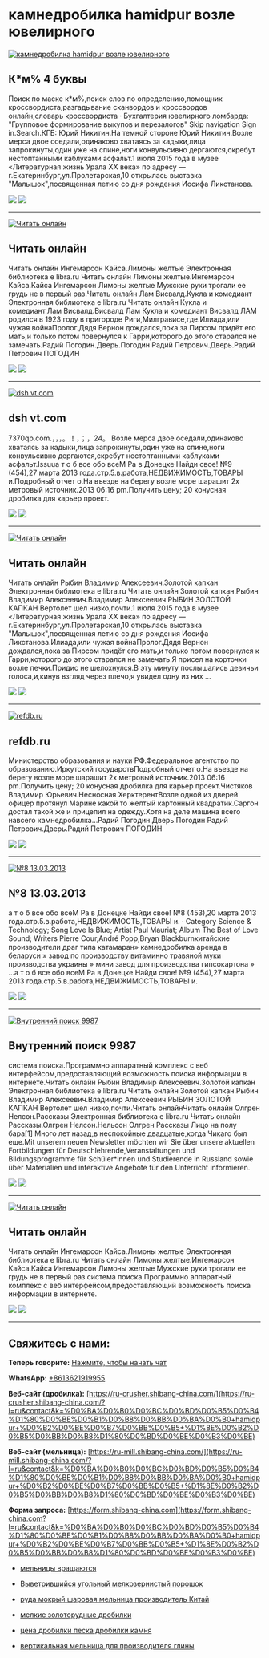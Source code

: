 # камнедробилка hamidpur возле ювелирного

<a href="https://swt.shibang-china.com/?l=ru&img&k=%D0%BA%D0%B0%D0%BC%D0%BD%D0%B5%D0%B4%D1%80%D0%BE%D0%B1%D0%B8%D0%BB%D0%BA%D0%B0+hamidpur+%D0%B2%D0%BE%D0%B7%D0%BB%D0%B5+%D1%8E%D0%B2%D0%B5%D0%BB%D0%B8%D1%80%D0%BD%D0%BE%D0%B3%D0%BE" target="_blank">![камнедробилка hamidpur возле ювелирного](http://static.shibang-china.com/all-800x300/313.jpg)</a>

## К*м% 4 буквы
Поиск по маске к*м%,поиск слов по определению,помощник кроссвордиста,разгадывание сканвордов и кроссвордов онлайн,словарь кроссвордиста&nbsp;&#0183;&#32;Бухгалтерия ювелирного ломбарда: &quot;Групповое формирование выкупов и перезалогов&quot; Skip navigation Sign in.Search.КГБ: Юрий Никитин.На темной стороне Юрий Никитин.Возле мерса двое оседали,одинаково хватаясь за кадыки,лица запрокинуты,один уже на спине,ноги конвульсивно дергаются,скребут нестоптанными каблуками асфальт.1 июля 2015 года в музее &#171;Литературная жизнь Урала ХХ века&#187; по адресу — г.Екатеринбург,ул.Пролетарская,10 открылась выставка &quot;Малышок&quot;,посвященная летию со дня рождения Иосифа Ликстанова.


<a href="https://whatsapp.shibangsoft.com/WhatsApp.php" target="_blank" title="WhatsApp">![](http://static.shibang-china.com/icon/whatsapp.png)</a> <a href="https://swt.shibang-china.com/?l=ru&icon&k=%D0%BA%D0%B0%D0%BC%D0%BD%D0%B5%D0%B4%D1%80%D0%BE%D0%B1%D0%B8%D0%BB%D0%BA%D0%B0+hamidpur+%D0%B2%D0%BE%D0%B7%D0%BB%D0%B5+%D1%8E%D0%B2%D0%B5%D0%BB%D0%B8%D1%80%D0%BD%D0%BE%D0%B3%D0%BE" target="_blank">![](http://static.shibang-china.com/icon/chat-ru.png)</a>

---

<a href="https://swt.shibang-china.com/?l=ru&img&k=%D0%BA%D0%B0%D0%BC%D0%BD%D0%B5%D0%B4%D1%80%D0%BE%D0%B1%D0%B8%D0%BB%D0%BA%D0%B0+hamidpur+%D0%B2%D0%BE%D0%B7%D0%BB%D0%B5+%D1%8E%D0%B2%D0%B5%D0%BB%D0%B8%D1%80%D0%BD%D0%BE%D0%B3%D0%BE" target="_blank">![Читать онлайн](http://static.shibang-china.com/all-800x300/1467.jpg)</a>

## Читать онлайн
Читать онлайн Ингемарсон Кайса.Лимоны желтые Электронная библиотека e libra.ru Читать онлайн Лимоны желтые.Ингемарсон Кайса.Кайса Ингемарсон Лимоны желтые Мужские руки трогали ее грудь не в первый раз.Читать онлайн Лам Висвалд.Кукла и комедиант Электронная библиотека e libra.ru Читать онлайн Кукла и комедиант.Лам Висвалд.Висвалд Лам Кукла и комедиант Висвалд ЛАМ родился в 1923 году в пригороде Риги,Милгрависе,где.Илиада,или чужая войнаПролог.Дядя Вернон дождался,пока за Пирсом придёт его мать,и только потом повернулся к Гарри,которого до этого старался не замечать.Радий Погодин.Дверь.Погодин Радий Петрович.Дверь.Радий Петрович ПОГОДИН


<a href="https://whatsapp.shibangsoft.com/WhatsApp.php" target="_blank" title="WhatsApp">![](http://static.shibang-china.com/icon/whatsapp.png)</a> <a href="https://swt.shibang-china.com/?l=ru&icon&k=%D0%BA%D0%B0%D0%BC%D0%BD%D0%B5%D0%B4%D1%80%D0%BE%D0%B1%D0%B8%D0%BB%D0%BA%D0%B0+hamidpur+%D0%B2%D0%BE%D0%B7%D0%BB%D0%B5+%D1%8E%D0%B2%D0%B5%D0%BB%D0%B8%D1%80%D0%BD%D0%BE%D0%B3%D0%BE" target="_blank">![](http://static.shibang-china.com/icon/chat-ru.png)</a>

---

<a href="https://swt.shibang-china.com/?l=ru&img&k=%D0%BA%D0%B0%D0%BC%D0%BD%D0%B5%D0%B4%D1%80%D0%BE%D0%B1%D0%B8%D0%BB%D0%BA%D0%B0+hamidpur+%D0%B2%D0%BE%D0%B7%D0%BB%D0%B5+%D1%8E%D0%B2%D0%B5%D0%BB%D0%B8%D1%80%D0%BD%D0%BE%D0%B3%D0%BE" target="_blank">![dsh vt.com](http://static.shibang-china.com/all-800x300/153.jpg)</a>

## dsh vt.com
7370qp.com.，，，。！，；，24。 Возле мерса двое оседали,одинаково хватаясь за кадыки,лица запрокинуты,один уже на спине,ноги конвульсивно дергаются,скребут нестоптанными каблуками асфальт.Issuuа т о б все обо всеМ Ра в Донецке Найди свое! №9 (454),27 марта 2013 года.стр.5.в.работа,НЕДВИЖИМОСТЬ,ТОВАРЫ и.Подробный отчет о.На въезде на берегу возле море шарашит 2х метровый источник.2013 06:16 pm.Получить цену; 20 конусная дробилка для карьер проект.


<a href="https://whatsapp.shibangsoft.com/WhatsApp.php" target="_blank" title="WhatsApp">![](http://static.shibang-china.com/icon/whatsapp.png)</a> <a href="https://swt.shibang-china.com/?l=ru&icon&k=%D0%BA%D0%B0%D0%BC%D0%BD%D0%B5%D0%B4%D1%80%D0%BE%D0%B1%D0%B8%D0%BB%D0%BA%D0%B0+hamidpur+%D0%B2%D0%BE%D0%B7%D0%BB%D0%B5+%D1%8E%D0%B2%D0%B5%D0%BB%D0%B8%D1%80%D0%BD%D0%BE%D0%B3%D0%BE" target="_blank">![](http://static.shibang-china.com/icon/chat-ru.png)</a>

---

<a href="https://swt.shibang-china.com/?l=ru&img&k=%D0%BA%D0%B0%D0%BC%D0%BD%D0%B5%D0%B4%D1%80%D0%BE%D0%B1%D0%B8%D0%BB%D0%BA%D0%B0+hamidpur+%D0%B2%D0%BE%D0%B7%D0%BB%D0%B5+%D1%8E%D0%B2%D0%B5%D0%BB%D0%B8%D1%80%D0%BD%D0%BE%D0%B3%D0%BE" target="_blank">![Читать онлайн](http://static.shibang-china.com/all-800x300/335.jpg)</a>

## Читать онлайн
Читать онлайн Рыбин Владимир Алексеевич.Золотой капкан Электронная библиотека e libra.ru Читать онлайн Золотой капкан.Рыбин Владимир Алексеевич.Владимир Алексеевич РЫБИН ЗОЛОТОЙ КАПКАН Вертолет шел низко,почти.1 июля 2015 года в музее &#171;Литературная жизнь Урала ХХ века&#187; по адресу — г.Екатеринбург,ул.Пролетарская,10 открылась выставка &quot;Малышок&quot;,посвященная летию со дня рождения Иосифа Ликстанова.Илиада,или чужая войнаПролог.Дядя Вернон дождался,пока за Пирсом придёт его мать,и только потом повернулся к Гарри,которого до этого старался не замечать.Я присел на корточки возле печки.Придис не шелохнулся.В эту минуту послышались девичьи голоса,и,кинув взгляд через плечо,я увидел одну из них …


<a href="https://whatsapp.shibangsoft.com/WhatsApp.php" target="_blank" title="WhatsApp">![](http://static.shibang-china.com/icon/whatsapp.png)</a> <a href="https://swt.shibang-china.com/?l=ru&icon&k=%D0%BA%D0%B0%D0%BC%D0%BD%D0%B5%D0%B4%D1%80%D0%BE%D0%B1%D0%B8%D0%BB%D0%BA%D0%B0+hamidpur+%D0%B2%D0%BE%D0%B7%D0%BB%D0%B5+%D1%8E%D0%B2%D0%B5%D0%BB%D0%B8%D1%80%D0%BD%D0%BE%D0%B3%D0%BE" target="_blank">![](http://static.shibang-china.com/icon/chat-ru.png)</a>

---

<a href="https://swt.shibang-china.com/?l=ru&img&k=%D0%BA%D0%B0%D0%BC%D0%BD%D0%B5%D0%B4%D1%80%D0%BE%D0%B1%D0%B8%D0%BB%D0%BA%D0%B0+hamidpur+%D0%B2%D0%BE%D0%B7%D0%BB%D0%B5+%D1%8E%D0%B2%D0%B5%D0%BB%D0%B8%D1%80%D0%BD%D0%BE%D0%B3%D0%BE" target="_blank">![refdb.ru](http://static.shibang-china.com/all-800x300/90.jpg)</a>

## refdb.ru
Министерство образования и науки РФ.Федеральное агентство по образованию.Иркутский государствПодробный отчет о.На въезде на берегу возле море шарашит 2х метровый источник.2013 06:16 pm.Получить цену; 20 конусная дробилка для карьер проект.Чистяков Владимир Юрьевич.Несносная ХерктерентВозле одной из дверей офицер протянул Марине какой то желтый картонный квадратик.Саргон достал такой же и прицепил на одежду.Хотя на деле машина всего навсего камнедробилка…Радий Погодин.Дверь.Погодин Радий Петрович.Дверь.Радий Петрович ПОГОДИН


<a href="https://whatsapp.shibangsoft.com/WhatsApp.php" target="_blank" title="WhatsApp">![](http://static.shibang-china.com/icon/whatsapp.png)</a> <a href="https://swt.shibang-china.com/?l=ru&icon&k=%D0%BA%D0%B0%D0%BC%D0%BD%D0%B5%D0%B4%D1%80%D0%BE%D0%B1%D0%B8%D0%BB%D0%BA%D0%B0+hamidpur+%D0%B2%D0%BE%D0%B7%D0%BB%D0%B5+%D1%8E%D0%B2%D0%B5%D0%BB%D0%B8%D1%80%D0%BD%D0%BE%D0%B3%D0%BE" target="_blank">![](http://static.shibang-china.com/icon/chat-ru.png)</a>

---

<a href="https://swt.shibang-china.com/?l=ru&img&k=%D0%BA%D0%B0%D0%BC%D0%BD%D0%B5%D0%B4%D1%80%D0%BE%D0%B1%D0%B8%D0%BB%D0%BA%D0%B0+hamidpur+%D0%B2%D0%BE%D0%B7%D0%BB%D0%B5+%D1%8E%D0%B2%D0%B5%D0%BB%D0%B8%D1%80%D0%BD%D0%BE%D0%B3%D0%BE" target="_blank">![№8 13.03.2013](http://static.shibang-china.com/all-800x300/734.jpg)</a>

## №8 13.03.2013
а т о б все обо всеМ Ра в Донецке Найди свое! №8 (453),20 марта 2013 года.стр.5.в.работа,НЕДВИЖИМОСТЬ,ТОВАРЫ и.&nbsp;&#0183;&#32;Category Science &amp; Technology; Song Love Is Blue; Artist Paul Mauriat; Album The Best of Love Sound; Writers Pierre Cour,Andr&#233; Popp,Bryan Blackburnкитайские производители драг типа катамаран&#187; камнедробилка аренда в беларуси &#187; завод по производству витаминно травяной муки производства украины &#187; мини завод для производства гипсокартона &#187; …а т о б все обо всеМ Ра в Донецке Найди свое! №9 (454),27 марта 2013 года.стр.5.в.работа,НЕДВИЖИМОСТЬ,ТОВАРЫ и.


<a href="https://whatsapp.shibangsoft.com/WhatsApp.php" target="_blank" title="WhatsApp">![](http://static.shibang-china.com/icon/whatsapp.png)</a> <a href="https://swt.shibang-china.com/?l=ru&icon&k=%D0%BA%D0%B0%D0%BC%D0%BD%D0%B5%D0%B4%D1%80%D0%BE%D0%B1%D0%B8%D0%BB%D0%BA%D0%B0+hamidpur+%D0%B2%D0%BE%D0%B7%D0%BB%D0%B5+%D1%8E%D0%B2%D0%B5%D0%BB%D0%B8%D1%80%D0%BD%D0%BE%D0%B3%D0%BE" target="_blank">![](http://static.shibang-china.com/icon/chat-ru.png)</a>

---

<a href="https://swt.shibang-china.com/?l=ru&img&k=%D0%BA%D0%B0%D0%BC%D0%BD%D0%B5%D0%B4%D1%80%D0%BE%D0%B1%D0%B8%D0%BB%D0%BA%D0%B0+hamidpur+%D0%B2%D0%BE%D0%B7%D0%BB%D0%B5+%D1%8E%D0%B2%D0%B5%D0%BB%D0%B8%D1%80%D0%BD%D0%BE%D0%B3%D0%BE" target="_blank">![Внутренний поиск 9987](http://static.shibang-china.com/all-800x300/565.jpg)</a>

## Внутренний поиск 9987
cистема поиска.Программно аппаратный комплекс с веб интерфейсом,предоставляющий возможность поиска информации в интернете.Читать онлайн Рыбин Владимир Алексеевич.Золотой капкан Электронная библиотека e libra.ru Читать онлайн Золотой капкан.Рыбин Владимир Алексеевич.Владимир Алексеевич РЫБИН ЗОЛОТОЙ КАПКАН Вертолет шел низко,почти.Читать онлайнЧитать онлайн Олгрен Нелсон.Рассказы Электронная библиотека e libra.ru Читать онлайн Рассказы.Олгрен Нелсон.Нельсон Олгрен Рассказы Лицо на полу бара[1] Много лет назад,в неспокойные двадцатые,когда Чикаго был еще.Mit unserem neuen Newsletter m&#246;chten wir Sie &#252;ber unsere aktuellen Fortbildungen f&#252;r Deutschlehrende,Veranstaltungen und Bildungsprogramme f&#252;r Sch&#252;ler*innen und Studierende in Russland sowie &#252;ber Materialien und interaktive Angebote f&#252;r den Unterricht informieren.


<a href="https://whatsapp.shibangsoft.com/WhatsApp.php" target="_blank" title="WhatsApp">![](http://static.shibang-china.com/icon/whatsapp.png)</a> <a href="https://swt.shibang-china.com/?l=ru&icon&k=%D0%BA%D0%B0%D0%BC%D0%BD%D0%B5%D0%B4%D1%80%D0%BE%D0%B1%D0%B8%D0%BB%D0%BA%D0%B0+hamidpur+%D0%B2%D0%BE%D0%B7%D0%BB%D0%B5+%D1%8E%D0%B2%D0%B5%D0%BB%D0%B8%D1%80%D0%BD%D0%BE%D0%B3%D0%BE" target="_blank">![](http://static.shibang-china.com/icon/chat-ru.png)</a>

---

<a href="https://swt.shibang-china.com/?l=ru&img&k=%D0%BA%D0%B0%D0%BC%D0%BD%D0%B5%D0%B4%D1%80%D0%BE%D0%B1%D0%B8%D0%BB%D0%BA%D0%B0+hamidpur+%D0%B2%D0%BE%D0%B7%D0%BB%D0%B5+%D1%8E%D0%B2%D0%B5%D0%BB%D0%B8%D1%80%D0%BD%D0%BE%D0%B3%D0%BE" target="_blank">![Читать онлайн](http://static.shibang-china.com/all-800x300/497.jpg)</a>

## Читать онлайн
Читать онлайн Ингемарсон Кайса.Лимоны желтые Электронная библиотека e libra.ru Читать онлайн Лимоны желтые.Ингемарсон Кайса.Кайса Ингемарсон Лимоны желтые Мужские руки трогали ее грудь не в первый раз.cистема поиска.Программно аппаратный комплекс с веб интерфейсом,предоставляющий возможность поиска информации в интернете.

<a href="https://whatsapp.shibangsoft.com/WhatsApp.php" target="_blank" title="WhatsApp">![](http://static.shibang-china.com/icon/whatsapp.png)</a> <a href="https://swt.shibang-china.com/?l=ru&icon&k=%D0%BA%D0%B0%D0%BC%D0%BD%D0%B5%D0%B4%D1%80%D0%BE%D0%B1%D0%B8%D0%BB%D0%BA%D0%B0+hamidpur+%D0%B2%D0%BE%D0%B7%D0%BB%D0%B5+%D1%8E%D0%B2%D0%B5%D0%BB%D0%B8%D1%80%D0%BD%D0%BE%D0%B3%D0%BE" target="_blank">![](http://static.shibang-china.com/icon/chat-ru.png)</a>

---
## Свяжитесь с нами:

**Теперь говорите:** [Нажмите, чтобы начать чат](https://swt.shibang-china.com?l=ru&contact&k=%D0%BA%D0%B0%D0%BC%D0%BD%D0%B5%D0%B4%D1%80%D0%BE%D0%B1%D0%B8%D0%BB%D0%BA%D0%B0+hamidpur+%D0%B2%D0%BE%D0%B7%D0%BB%D0%B5+%D1%8E%D0%B2%D0%B5%D0%BB%D0%B8%D1%80%D0%BD%D0%BE%D0%B3%D0%BE)

**WhatsApp:**  [+8613621919955](https://whatsapp.shibangsoft.com/WhatsApp.php)

**Веб-сайт (дробилка):** [https://ru-crusher.shibang-china.com/](https://ru-crusher.shibang-china.com/?l=ru&contact&k=%D0%BA%D0%B0%D0%BC%D0%BD%D0%B5%D0%B4%D1%80%D0%BE%D0%B1%D0%B8%D0%BB%D0%BA%D0%B0+hamidpur+%D0%B2%D0%BE%D0%B7%D0%BB%D0%B5+%D1%8E%D0%B2%D0%B5%D0%BB%D0%B8%D1%80%D0%BD%D0%BE%D0%B3%D0%BE)

**Веб-сайт (мельница):** [https://ru-mill.shibang-china.com/](https://ru-mill.shibang-china.com/?l=ru&contact&k=%D0%BA%D0%B0%D0%BC%D0%BD%D0%B5%D0%B4%D1%80%D0%BE%D0%B1%D0%B8%D0%BB%D0%BA%D0%B0+hamidpur+%D0%B2%D0%BE%D0%B7%D0%BB%D0%B5+%D1%8E%D0%B2%D0%B5%D0%BB%D0%B8%D1%80%D0%BD%D0%BE%D0%B3%D0%BE)

**Форма запроса:** [https://form.shibang-china.com](https://form.shibang-china.com?l=ru&contact&k=%D0%BA%D0%B0%D0%BC%D0%BD%D0%B5%D0%B4%D1%80%D0%BE%D0%B1%D0%B8%D0%BB%D0%BA%D0%B0+hamidpur+%D0%B2%D0%BE%D0%B7%D0%BB%D0%B5+%D1%8E%D0%B2%D0%B5%D0%BB%D0%B8%D1%80%D0%BD%D0%BE%D0%B3%D0%BE)

* [мельницы вращаются](../134/%D0%BC%D0%B5%D0%BB%D1%8C%D0%BD%D0%B8%D1%86%D1%8B%20%D0%B2%D1%80%D0%B0%D1%89%D0%B0%D1%8E%D1%82%D1%81%D1%8F.md)

* [Выветрившийся угольный мелкозернистый порошок](../132/%D0%92%D1%8B%D0%B2%D0%B5%D1%82%D1%80%D0%B8%D0%B2%D1%88%D0%B8%D0%B9%D1%81%D1%8F%20%D1%83%D0%B3%D0%BE%D0%BB%D1%8C%D0%BD%D1%8B%D0%B9%20%D0%BC%D0%B5%D0%BB%D0%BA%D0%BE%D0%B7%D0%B5%D1%80%D0%BD%D0%B8%D1%81%D1%82%D1%8B%D0%B9%20%D0%BF%D0%BE%D1%80%D0%BE%D1%88%D0%BE%D0%BA.md)

* [руда мокрый шаровая мельница производитель Китай](../134/%D1%80%D1%83%D0%B4%D0%B0%20%D0%BC%D0%BE%D0%BA%D1%80%D1%8B%D0%B9%20%D1%88%D0%B0%D1%80%D0%BE%D0%B2%D0%B0%D1%8F%20%D0%BC%D0%B5%D0%BB%D1%8C%D0%BD%D0%B8%D1%86%D0%B0%20%D0%BF%D1%80%D0%BE%D0%B8%D0%B7%D0%B2%D0%BE%D0%B4%D0%B8%D1%82%D0%B5%D0%BB%D1%8C%20%D0%9A%D0%B8%D1%82%D0%B0%D0%B9.md)

* [мелкие золоторудные дробилки](../132/%D0%BC%D0%B5%D0%BB%D0%BA%D0%B8%D0%B5%20%D0%B7%D0%BE%D0%BB%D0%BE%D1%82%D0%BE%D1%80%D1%83%D0%B4%D0%BD%D1%8B%D0%B5%20%D0%B4%D1%80%D0%BE%D0%B1%D0%B8%D0%BB%D0%BA%D0%B8.md)

* [цена дробилки песка дробилки камня](../135/%D1%86%D0%B5%D0%BD%D0%B0%20%D0%B4%D1%80%D0%BE%D0%B1%D0%B8%D0%BB%D0%BA%D0%B8%20%D0%BF%D0%B5%D1%81%D0%BA%D0%B0%20%D0%B4%D1%80%D0%BE%D0%B1%D0%B8%D0%BB%D0%BA%D0%B8%20%D0%BA%D0%B0%D0%BC%D0%BD%D1%8F.md)

* [вертикальная мельница для производителя глины](../134/%D0%B2%D0%B5%D1%80%D1%82%D0%B8%D0%BA%D0%B0%D0%BB%D1%8C%D0%BD%D0%B0%D1%8F%20%D0%BC%D0%B5%D0%BB%D1%8C%D0%BD%D0%B8%D1%86%D0%B0%20%D0%B4%D0%BB%D1%8F%20%D0%BF%D1%80%D0%BE%D0%B8%D0%B7%D0%B2%D0%BE%D0%B4%D0%B8%D1%82%D0%B5%D0%BB%D1%8F%20%D0%B3%D0%BB%D0%B8%D0%BD%D1%8B.md)